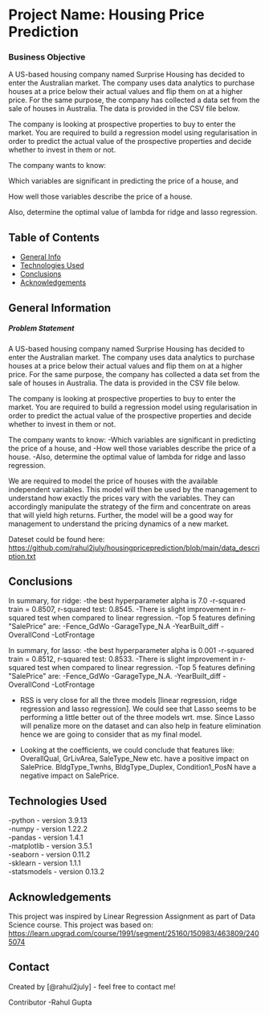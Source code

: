 # Project Name: Housing Price Prediction
### Business Objective
A US-based housing company named Surprise Housing has decided to enter the Australian market. The company uses data analytics to purchase houses at a price below their actual values and flip them on at a higher price. For the same purpose, the company has collected a data set from the sale of houses in Australia. The data is provided in the CSV file below.

The company is looking at prospective properties to buy to enter the market. You are required to build a regression model using regularisation in order to predict the actual value of the prospective properties and decide whether to invest in them or not.

The company wants to know:

Which variables are significant in predicting the price of a house, and

How well those variables describe the price of a house.

Also, determine the optimal value of lambda for ridge and lasso regression.


## Table of Contents
* [General Info](#general-information)
* [Technologies Used](#technologies-used)
* [Conclusions](#conclusions)
* [Acknowledgements](#acknowledgements)

<!-- You can include any other section that is pertinent to your problem -->

## General Information
##### Problem Statement
A US-based housing company named Surprise Housing has decided to enter the Australian market. The company uses data analytics to purchase houses at a price below their actual values and flip them on at a higher price. For the same purpose, the company has collected a data set from the sale of houses in Australia. The data is provided in the CSV file below.

The company is looking at prospective properties to buy to enter the market. You are required to build a regression model using regularisation in order to predict the actual value of the prospective properties and decide whether to invest in them or not.

The company wants to know:
-Which variables are significant in predicting the price of a house, and
-How well those variables describe the price of a house.
-Also, determine the optimal value of lambda for ridge and lasso regression.

We are required to model the price of houses with the available independent variables. 
This model will then be used by the management to understand how exactly the prices vary with the variables. 
They can accordingly manipulate the strategy of the firm and concentrate on areas that will yield high returns. 
Further, the model will be a good way for management to understand the pricing dynamics of a new market.

Dateset could be found here: https://github.com/rahul2july/housingpriceprediction/blob/main/data_description.txt

<!-- You don't have to answer all the questions - just the ones relevant to your project. -->

## Conclusions
In summary, for ridge:
-the best hyperparameter alpha is 7.0
-r-squared train = 0.8507, r-squared test: 0.8545.
-There is slight improvement in r-squared test when compared to linear regression.
-Top 5 features defining "SalePrice" are:
    -Fence_GdWo
    -GarageType_N.A
    -YearBuilt_diff
    -OverallCond
    -LotFrontage
    
In summary, for lasso:
-the best hyperparameter alpha is 0.001
-r-squared train = 0.8512, r-squared test: 0.8533.
-There is slight improvement in r-squared test when compared to linear regression.
-Top 5 features defining "SalePrice" are:
    -Fence_GdWo
    -GarageType_N.A.
    -YearBuilt_diff
    -OverallCond
    -LotFrontage
    
- RSS is very close for all the three models [linear regression, ridge regression and lasso regression].
We could see that Lasso seems to be performing a little better out of the three models wrt. mse.
Since Lasso will penalize more on the dataset and can also help in feature elimination hence we are going to consider that as my final model.

- Looking at the coefficients, we could conclude that features like:
OverallQual, GrLivArea, SaleType_New etc. have a positive impact on SalePrice.
BldgType_Twnhs, BldgType_Duplex, Condition1_PosN have a negative impact on SalePrice.

<!-- You don't have to answer all the questions - just the ones relevant to your project. -->


## Technologies Used 
-python - version 3.9.13 <br>
-numpy - version 1.22.2 <br>
-pandas - version 1.4.1 <br>
-matplotlib - version 3.5.1 <br>
-seaborn - version 0.11.2 <br>
-sklearn - version 1.1.1 <br>
-statsmodels - version 0.13.2 <br>

<!-- As the libraries versions keep on changing, it is recommended to mention the version of library used in this project -->

## Acknowledgements
This project was inspired by Linear Regression Assignment as part of Data Science course. This project was based on: https://learn.upgrad.com/course/1991/segment/25160/150983/463809/2405074

## Contact
Created by [@rahul2july] - feel free to contact me!

Contributor -Rahul Gupta


<!-- Optional -->
<!-- ## License -->
<!-- This project is open source and available under the [... License](). -->

<!-- You don't have to include all sections - just the one's relevant to your project -->